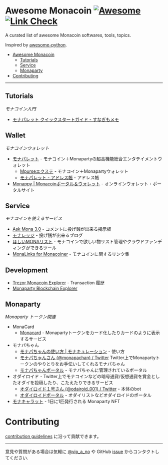 # Awesome Monacoin [![Awesome](https://cdn.rawgit.com/sindresorhus/awesome/d7305f38d29fed78fa85652e3a63e154dd8e8829/media/badge.svg)](https://github.com/sindresorhus/awesome) [![Link Check](https://github.com/vipzero/awesome-monacoin/actions/workflows/link-check.yml/badge.svg)](https://github.com/vipzero/awesome-monacoin/actions/workflows/link-check.yml)
A curated list of awesome Monacoin softwares, tools, topics.

Inspired by [awesome-python](https://github.com/vinta/awesome-python).

- [Awesome Monacoin](#awesome-monacoin)
    - [Tutorials](#tutorials)
    - [Service](#service)
    - [Monaparty](#monaparty)
- [Contributing](#contributing)

---


## Tutorials

*モナコイン入門*
* [モナパレット クイックスタートガイド \- すなぎもメモ](https://anipopina.hateblo.jp/entry/monapalette-quickstart-guide)

## Wallet

*モナコインウォレット*

* [モナパレット](https://monapalette.komikikaku.com/) - モナコイン＋Monapartyの超高機能総合エンタテイメントウォレット 
  * [Mpurseエクステ](https://mpurse-extension.komikikaku.com/) - モナコイン＋Monapartyウォレット
  * [モナパレット - アドレス帳](https://monapalette.komikikaku.com/addrbook) - アドレス帳
* [Monappy \| Monacoinポータル＆ウォレット](https://monappy.jp/) - オンラインウォレット・ポータルサイト


## Service

*モナコインを使えるサービス*

* [Ask Mona 3\.0](https://web3.askmona.org/) - コメントに投げ銭が出来る掲示板
* [モナレッジ](https://monaledge.com/) - 投げ銭が出来るブログ
* [ほしいMONAリスト](https://monalist.komikikaku.com/) - モナコインで欲しい物リスト管理やクラウドファンディングができるツール
* [MonaLinks for Monacoiner](https://mona-links.github.io/wiki/) - モナコインに関するリンク集

## Development

* [Trezor Monacoin Explorer](https://blockbook.electrum-mona.org/) - Transaction 履歴
* [Monaparty Blockchain Explorer](https://mpchain.info/)

## Monaparty

*Monaparty トークン関連*

* MonaCard
  * [Monacard](https://card.mona.jp/) - Monapartyトークンをカード化したりカードのように表示するサービス
* モナパちゃん
  * [モナパちゃんの使い方 \| モナキュレーション](https://monacuration.com/english-how-to-monapachan/) - 使い方
  * [モナパちゃんさん \(@monapachan\) / Twitter](https://twitter.com/monapachan) Twitter上でMonapartyトークンのやりとりをお手伝いしてくれるモナパちゃん
  * [モナパちゃんポータル](https://monapachan.komikikaku.com/) - モナパちゃんに管理されているポータル
* オダイロイド - Twitter上でモナコインなどの暗号通貨/仮想通貨を賞金としたオダイを投稿したり、こたえたりできるサービス
  * [オダイロイド１号さん \(@odairoid\_001\) / Twitter](https://twitter.com/odairoid_001) - 本体のbot
  * [オダイロイドポータル](https://odairoid.komikikaku.com/) - オダイリストなどオダイロイドのポータル
* [モナキャラット](https://monacharat.komikikaku.com/) - 1日に1匹発行される Monaparty NFT


# Contributing

[contribution guidelines](./CONTRIBUTING-ja.md) に沿って貢献できます。


<!--
I will keep some pull requests open if I'm not sure whether those libraries are awesome, you could [vote for them](./pulls) by adding :+1: to them. Pull requests will be merged when their votes reach **20**.
-->
- - -

意見や質問がある場合は気軽に [@vip_a_no](https://twitter.com/vip_a_no) や GitHub [issue](https://github.com/vipzero/awesome-monacoin/issues) からコンタクトしてください.
